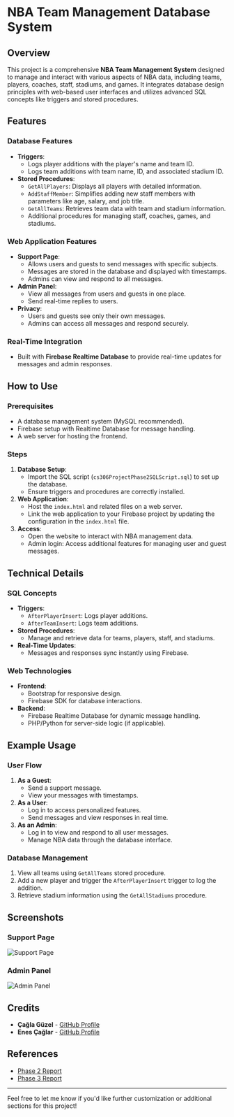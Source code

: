 # NBA Team Management Database System

## Overview
This project is a comprehensive **NBA Team Management System** designed to manage and interact with various aspects of NBA data, including teams, players, coaches, staff, stadiums, and games. It integrates database design principles with web-based user interfaces and utilizes advanced SQL concepts like triggers and stored procedures.

## Features
### Database Features
- **Triggers**:
  - Logs player additions with the player's name and team ID.
  - Logs team additions with team name, ID, and associated stadium ID.
- **Stored Procedures**:
  - `GetAllPlayers`: Displays all players with detailed information.
  - `AddStaffMember`: Simplifies adding new staff members with parameters like age, salary, and job title.
  - `GetAllTeams`: Retrieves team data with team and stadium information.
  - Additional procedures for managing staff, coaches, games, and stadiums.

### Web Application Features
- **Support Page**:
  - Allows users and guests to send messages with specific subjects.
  - Messages are stored in the database and displayed with timestamps.
  - Admins can view and respond to all messages.
- **Admin Panel**:
  - View all messages from users and guests in one place.
  - Send real-time replies to users.
- **Privacy**:
  - Users and guests see only their own messages.
  - Admins can access all messages and respond securely.

### Real-Time Integration
- Built with **Firebase Realtime Database** to provide real-time updates for messages and admin responses.

## How to Use
### Prerequisites
- A database management system (MySQL recommended).
- Firebase setup with Realtime Database for message handling.
- A web server for hosting the frontend.

### Steps
1. **Database Setup**:
   - Import the SQL script (`cs306ProjectPhase2SQLScript.sql`) to set up the database.
   - Ensure triggers and procedures are correctly installed.
2. **Web Application**:
   - Host the `index.html` and related files on a web server.
   - Link the web application to your Firebase project by updating the configuration in the `index.html` file.
3. **Access**:
   - Open the website to interact with NBA management data.
   - Admin login: Access additional features for managing user and guest messages.

## Technical Details
### SQL Concepts
- **Triggers**:
  - `AfterPlayerInsert`: Logs player additions.
  - `AfterTeamInsert`: Logs team additions.
- **Stored Procedures**:
  - Manage and retrieve data for teams, players, staff, and stadiums.
- **Real-Time Updates**:
  - Messages and responses sync instantly using Firebase.

### Web Technologies
- **Frontend**:
  - Bootstrap for responsive design.
  - Firebase SDK for database interactions.
- **Backend**:
  - Firebase Realtime Database for dynamic message handling.
  - PHP/Python for server-side logic (if applicable).

## Example Usage
### User Flow
1. **As a Guest**:
   - Send a support message.
   - View your messages with timestamps.
2. **As a User**:
   - Log in to access personalized features.
   - Send messages and view responses in real time.
3. **As an Admin**:
   - Log in to view and respond to all user messages.
   - Manage NBA data through the database interface.

### Database Management
1. View all teams using `GetAllTeams` stored procedure.
2. Add a new player and trigger the `AfterPlayerInsert` trigger to log the addition.
3. Retrieve stadium information using the `GetAllStadiums` procedure.

## Screenshots
### Support Page
![Support Page](https://your-image-link.com)

### Admin Panel
![Admin Panel](https://your-image-link.com)

## Credits
- **Çağla Güzel** - [GitHub Profile](#)
- **Enes Çağlar** - [GitHub Profile](#)

## References
- [Phase 2 Report](https://your-link.com)
- [Phase 3 Report](https://your-link.com)

---

Feel free to let me know if you'd like further customization or additional sections for this project!
